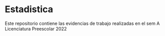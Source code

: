 # Estadistica
Este repositorio contiene las evidencias de trabajo realizadas en el sem A Licenciatura Preescolar 2022

